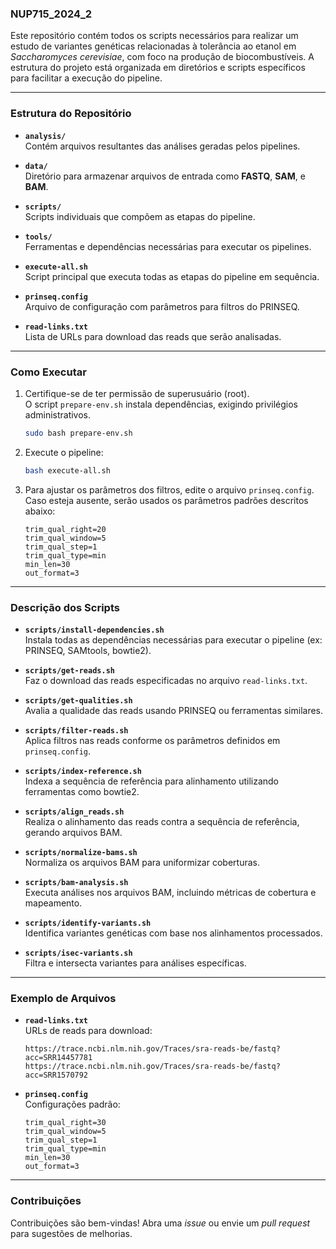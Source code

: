 ### NUP715_2024_2

Este repositório contém todos os scripts necessários para realizar um estudo de variantes genéticas relacionadas à tolerância ao etanol em *Saccharomyces cerevisiae*, com foco na produção de biocombustíveis. A estrutura do projeto está organizada em diretórios e scripts específicos para facilitar a execução do pipeline.

---

### Estrutura do Repositório

- **`analysis/`**  
  Contém arquivos resultantes das análises geradas pelos pipelines.

- **`data/`**  
  Diretório para armazenar arquivos de entrada como **FASTQ**, **SAM**, e **BAM**.

- **`scripts/`**  
  Scripts individuais que compõem as etapas do pipeline.

- **`tools/`**  
  Ferramentas e dependências necessárias para executar os pipelines.

- **`execute-all.sh`**  
  Script principal que executa todas as etapas do pipeline em sequência.

- **`prinseq.config`**  
  Arquivo de configuração com parâmetros para filtros do PRINSEQ.

- **`read-links.txt`**  
  Lista de URLs para download das reads que serão analisadas.

---

### Como Executar

1. Certifique-se de ter permissão de superusuário (root).  
   O script `prepare-env.sh` instala dependências, exigindo privilégios administrativos.
   ```bash
   sudo bash prepare-env.sh
   ```


2. Execute o pipeline:  
   ```bash
   bash execute-all.sh
   ```

3. Para ajustar os parâmetros dos filtros, edite o arquivo `prinseq.config`. Caso esteja ausente, serão usados os parâmetros padrões descritos abaixo:

   ```
   trim_qual_right=20
   trim_qual_window=5
   trim_qual_step=1
   trim_qual_type=min
   min_len=30
   out_format=3
   ```

---

### Descrição dos Scripts

- **`scripts/install-dependencies.sh`**  
  Instala todas as dependências necessárias para executar o pipeline (ex: PRINSEQ, SAMtools, bowtie2).

- **`scripts/get-reads.sh`**  
  Faz o download das reads especificadas no arquivo `read-links.txt`.

- **`scripts/get-qualities.sh`**  
  Avalia a qualidade das reads usando PRINSEQ ou ferramentas similares.

- **`scripts/filter-reads.sh`**  
  Aplica filtros nas reads conforme os parâmetros definidos em `prinseq.config`.

- **`scripts/index-reference.sh`**  
  Indexa a sequência de referência para alinhamento utilizando ferramentas como bowtie2.

- **`scripts/align_reads.sh`**  
  Realiza o alinhamento das reads contra a sequência de referência, gerando arquivos BAM.

- **`scripts/normalize-bams.sh`**  
  Normaliza os arquivos BAM para uniformizar coberturas.

- **`scripts/bam-analysis.sh`**  
  Executa análises nos arquivos BAM, incluindo métricas de cobertura e mapeamento.

- **`scripts/identify-variants.sh`**  
  Identifica variantes genéticas com base nos alinhamentos processados.

- **`scripts/isec-variants.sh`**  
  Filtra e intersecta variantes para análises específicas.

---

### Exemplo de Arquivos

- **`read-links.txt`**  
  URLs de reads para download:
  ```
  https://trace.ncbi.nlm.nih.gov/Traces/sra-reads-be/fastq?acc=SRR14457781
  https://trace.ncbi.nlm.nih.gov/Traces/sra-reads-be/fastq?acc=SRR1570792
  ```

- **`prinseq.config`**  
  Configurações padrão:
  ```
  trim_qual_right=30
  trim_qual_window=5
  trim_qual_step=1
  trim_qual_type=min
  min_len=30
  out_format=3
  ```

---

### Contribuições

Contribuições são bem-vindas! Abra uma *issue* ou envie um *pull request* para sugestões de melhorias.
